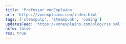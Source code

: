 ```yaml
---
title: 'Professor vonExplaino'
url: 'https://vonexplaino.com/index.html'
tags: ['steampulp', 'steampunk', 'coding']
updatesFeed: 'https://vonexplaino.com/blog/rss.xml'
nsfw: false
rss: true
---
```

